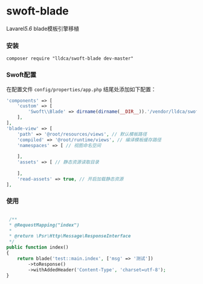 # swoft-blade
Lavarel*5.6* blade模板引擎移植


### 安装
<code>composer require "lldca/swoft-blade dev-master"</code>

### Swoft配置
在配置文件 <code>config/properties/app.php</code> 结尾处添加如下配置：

```php
'components' => [
    'custom' => [
        'Swoft\\Blade' => dirname(dirname(__DIR__)).'/vendor/lldca/swoft-blade/src/Blade'
    ],
],
'blade-view' => [
    'path' => '@root/resources/views', // 默认模板路径
    'compiled' => '@root/runtime/views', // 编译模板缓存路径
    'namespaces' => [ // 视图命名空间
        
    ],
    'assets' => [ // 静态资源读取目录
        
    ],
    'read-assets' => true, // 开启加载静态资源
],
```

### 使用
```php

 /**
 * @RequestMapping("index")
 *
 * @return \Psr\Http\Message\ResponseInterface
 */
public function index()
{
    return blade('test::main.index', ['msg' => '测试'])
        ->toResponse()
        ->withAddedHeader('Content-Type', 'charset=utf-8');
}

```
